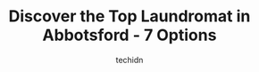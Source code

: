---
layout: ampstory
image: https://i0.wp.com/www.auto.or.id/wp-content/uploads/2023/06/south-fraser-way-coin-laundry-0-abbotsford-1686326210.jpeg?resize=640,853
author: techidn
featured: false
description: Abbotsford, British Columbia, Canada is a haven for Laundromat enthusiasts, boasting an impressive array of 7 top-notch establishments. Whether youre a seasoned connoisseur or simply curiou
title: Discover the Top Laundromat in Abbotsford - 7 Options
cover:
   title: Discover the Top Laundromat in Abbotsford - 7 Options
   subtitle: AUTO.OR.ID
   background: https://www.auto.or.id/wp-content/uploads/2023/06/south-fraser-way-coin-laundry-0-abbotsford-1686326210.jpeg

pages: 
 - layout: thirds
   top: <h1>#1 Soap Box Laundromat</h1>
   bottom: "<p>The place was super clean & the owners were very helpful and respectful. Prices are a little steep for the size of the machines but they sure did get the job done! Washer</p>"
   background: https://www.auto.or.id/wp-content/uploads/2023/06/south-fraser-way-coin-laundry-1-abbotsford-1686326212.jpeg
   backgroundblur: true
 - layout: thirds
   top: <h1>#2 South Fraser Way Coin Laundry</h1>
   bottom: "<p>31962 South Fraser Way, Abbotsford, BC V2T 1V6, Canada</p>"
   background: https://www.auto.or.id/wp-content/uploads/2023/06/south-fraser-way-coin-laundry-2-abbotsford-1686326213.jpeg
   cta:
      link: https://www.auto.or.id/discover-the-top-laundromat-in-abbotsford-7-options/
      text: Discover the Top Laundromat in Abbotsford - 7 Options
 - layout: thirds
   top: <h1>#3 Meadow Fair Coin Laundry</h1>
   bottom: "<p>31940 South Fraser Way #27, Abbotsford, BC V2T 1V6, Canada</p>"
   background: https://images.unsplash.com/photo-1614905218621-99262ff8f8e1?ixlib=rb-4.0.3&ixid=MnwxMjA3fDB8MHxwaG90by1wYWdlfHx8fGVufDB8fHx8&auto=format&fit=crop&w=640&h=853&q=80
   cta:
      link: https://www.auto.or.id/discover-the-top-laundromat-in-abbotsford-7-options/
      text: Discover the Top Laundromat in Abbotsford - 7 Options
 - layout: thirds
   top: <h1>#4 Old Country Laundry</h1>
   bottom: "<p>27232 Fraser Hwy, Aldergrove, BC V4W 3P8, Canada</p>"
   background: https://images.unsplash.com/photo-1621772991673-de61ffe34408?ixlib=rb-4.0.3&ixid=MnwxMjA3fDB8MHxwaG90by1wYWdlfHx8fGVufDB8fHx8&auto=format&fit=crop&w=640&h=853&q=80
   cta:
      link: https://www.auto.or.id/discover-the-top-laundromat-in-abbotsford-7-options/
      text: Discover the Top Laundromat in Abbotsford - 7 Options
 - layout: thirds
   top: <h1>#5 Ellwood Laundromat</h1>
   bottom: "<p>31205 Maclure Rd, Abbotsford, BC V2T 5E5, Canada</p>"
   background: https://images.unsplash.com/photo-1639928187615-feef219500a4?ixlib=rb-4.0.3&ixid=MnwxMjA3fDB8MHxwaG90by1wYWdlfHx8fGVufDB8fHx8&auto=format&fit=crop&w=640&h=853&q=80
   cta:
      link: https://www.auto.or.id/discover-the-top-laundromat-in-abbotsford-7-options/
      text: Discover the Top Laundromat in Abbotsford - 7 Options
 - layout: thirds
   top: <h1>#6 Mill Plaza Coin Laundry</h1>
   bottom: "<p>33324 South Fraser Way, Abbotsford, BC V2S 2B4, Canada</p>"
   background: https://images.unsplash.com/photo-1579124687068-35cd8a9eeba9?ixlib=rb-4.0.3&ixid=MnwxMjA3fDB8MHxwaG90by1wYWdlfHx8fGVufDB8fHx8&auto=format&fit=crop&w=640&h=853&q=80
   cta:
      link: https://www.auto.or.id/discover-the-top-laundromat-in-abbotsford-7-options/
      text: Discover the Top Laundromat in Abbotsford - 7 Options

 - layout: thirds
   middle: Continue reading...
   background: https://images.unsplash.com/photo-1545609904-f2f11654638d?ixlib=rb-4.0.3&ixid=MnwxMjA3fDB8MHxwaG90by1wYWdlfHx8fGVufDB8fHx8&auto=format&fit=crop&w=640&h=853&q=80
   cta:
      link: https://www.auto.or.id/discover-the-top-laundromat-in-abbotsford-7-options/
      text: Discover the Top Laundromat in Abbotsford - 7 Options

---